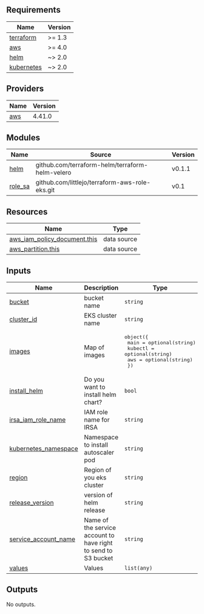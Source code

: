 <!-- BEGIN_TF_DOCS -->
## Requirements

| Name | Version |
|------|---------|
| <a name="requirement_terraform"></a> [terraform](#requirement\_terraform) | >= 1.3 |
| <a name="requirement_aws"></a> [aws](#requirement\_aws) | >= 4.0 |
| <a name="requirement_helm"></a> [helm](#requirement\_helm) | ~> 2.0 |
| <a name="requirement_kubernetes"></a> [kubernetes](#requirement\_kubernetes) | ~> 2.0 |

## Providers

| Name | Version |
|------|---------|
| <a name="provider_aws"></a> [aws](#provider\_aws) | 4.41.0 |

## Modules

| Name | Source | Version |
|------|--------|---------|
| <a name="module_helm"></a> [helm](#module\_helm) | github.com/terraform-helm/terraform-helm-velero | v0.1.1 |
| <a name="module_role_sa"></a> [role\_sa](#module\_role\_sa) | github.com/littlejo/terraform-aws-role-eks.git | v0.1 |

## Resources

| Name | Type |
|------|------|
| [aws_iam_policy_document.this](https://registry.terraform.io/providers/hashicorp/aws/latest/docs/data-sources/iam_policy_document) | data source |
| [aws_partition.this](https://registry.terraform.io/providers/hashicorp/aws/latest/docs/data-sources/partition) | data source |

## Inputs

| Name | Description | Type | Default | Required |
|------|-------------|------|---------|:--------:|
| <a name="input_bucket"></a> [bucket](#input\_bucket) | bucket name | `string` | n/a | yes |
| <a name="input_cluster_id"></a> [cluster\_id](#input\_cluster\_id) | EKS cluster name | `string` | n/a | yes |
| <a name="input_images"></a> [images](#input\_images) | Map of images | <pre>object({<br>    main    = optional(string)<br>    kubectl = optional(string)<br>    aws     = optional(string)<br>  })</pre> | <pre>{<br>  "aws": null,<br>  "kubectl": null,<br>  "main": null<br>}</pre> | no |
| <a name="input_install_helm"></a> [install\_helm](#input\_install\_helm) | Do you want to install helm chart? | `bool` | `true` | no |
| <a name="input_irsa_iam_role_name"></a> [irsa\_iam\_role\_name](#input\_irsa\_iam\_role\_name) | IAM role name for IRSA | `string` | `"eks-velero"` | no |
| <a name="input_kubernetes_namespace"></a> [kubernetes\_namespace](#input\_kubernetes\_namespace) | Namespace to install autoscaler pod | `string` | `"velero"` | no |
| <a name="input_region"></a> [region](#input\_region) | Region of you eks cluster | `string` | n/a | yes |
| <a name="input_release_version"></a> [release\_version](#input\_release\_version) | version of helm release | `string` | `null` | no |
| <a name="input_service_account_name"></a> [service\_account\_name](#input\_service\_account\_name) | Name of the service account to have right to send to S3 bucket | `string` | `"velero"` | no |
| <a name="input_values"></a> [values](#input\_values) | Values | `list(any)` | `[]` | no |

## Outputs

No outputs.
<!-- END_TF_DOCS -->